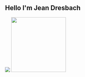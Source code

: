 ## Hello I'm Jean Dresbach

<img heifht="180em" src="https://github-readme-stats.vercel.app/api?username=Jean-Dresbach&show_icons=true&theme=dracula&include_all_commits=true&count_private=true"/>

<img height="180em" src="https://github-readme-stats.vercel.app/api/top-langs/?username=Jean-Dresbach&layout=compact&langs_count=7&theme=dracula"/>
